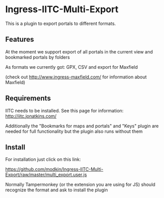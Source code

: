 # Ingress-IITC-Multi-Export
This is a plugin to export portals to different formats.

## Features
At the moment we support export of all portals in the current view and bookmarked portals by folders

As formats we currently got: GPX, CSV and export for Maxfield

(check out http://www.ingress-maxfield.com/ for information about Maxfield)

## Requirements
IITC needs to be installed. See this page for information: http://iitc.jonatkins.com/

Additionally the "Bookmarks for maps and portals" and "Keys" plugin are needed for full functionality but the plugin also runs without them

## Install
For installation just click on this link:

https://github.com/modkin/Ingress-IITC-Multi-Export/raw/master/multi_export.user.js

Normally Tampermonkey (or the extension you are using for JS) should recognize the format and ask to install the plugin
